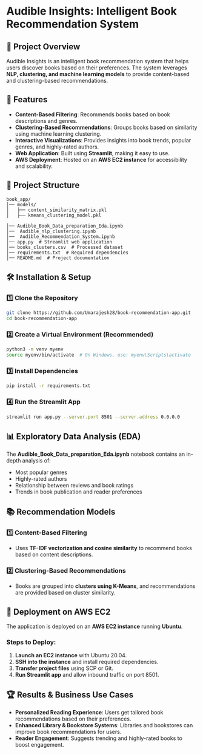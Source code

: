 # Audible Insights: Intelligent Book Recommendation System

## 📖 Project Overview
Audible Insights is an intelligent book recommendation system that helps users discover books based on their preferences. The system leverages **NLP, clustering, and machine learning models** to provide content-based and clustering-based recommendations.

## 🚀 Features
- **Content-Based Filtering**: Recommends books based on book descriptions and genres.
- **Clustering-Based Recommendations**: Groups books based on similarity using machine learning clustering.
- **Interactive Visualizations**: Provides insights into book trends, popular genres, and highly-rated authors.
- **Web Application**: Built using **Streamlit**, making it easy to use.
- **AWS Deployment**: Hosted on an **AWS EC2 instance** for accessibility and scalability.

## 📂 Project Structure
```
book_app/
│── models/
│   ├── content_similarity_matrix.pkl
│   ├── kmeans_clustering_model.pkl

│── Audible_Book_Data_preparation_Eda.ipynb
│──  Audible_nlp_clustering.ipynb
│──  Audible_Recommendation_System.ipynb
│── app.py  # Streamlit web application
│── books_clusters.csv  # Processed dataset
│── requirements.txt  # Required dependencies
│── README.md  # Project documentation
```

## 🛠️ Installation & Setup
### 1️⃣ Clone the Repository
```bash
git clone https://github.com/Umarajesh28/book-recommendation-app.git
cd book-recommendation-app
```

### 2️⃣ Create a Virtual Environment (Recommended)
```bash
python3 -m venv myenv
source myenv/bin/activate  # On Windows, use: myenv\Scripts\activate
```

### 3️⃣ Install Dependencies
```bash
pip install -r requirements.txt
```

### 4️⃣ Run the Streamlit App
```bash
streamlit run app.py --server.port 8501 --server.address 0.0.0.0
```

## 📊 Exploratory Data Analysis (EDA)
The **Audible_Book_Data_preparation_Eda.ipynb** notebook contains an in-depth analysis of:
- Most popular genres
- Highly-rated authors
- Relationship between reviews and book ratings
- Trends in book publication and reader preferences

## 📚 Recommendation Models
### 1️⃣ Content-Based Filtering
- Uses **TF-IDF vectorization and cosine similarity** to recommend books based on content descriptions.

### 2️⃣ Clustering-Based Recommendations
- Books are grouped into **clusters using K-Means**, and recommendations are provided based on cluster similarity.

## 🚀 Deployment on AWS EC2
The application is deployed on an **AWS EC2 instance** running **Ubuntu**.
### **Steps to Deploy:**
1. **Launch an EC2 instance** with Ubuntu 20.04.
2. **SSH into the instance** and install required dependencies.
3. **Transfer project files** using SCP or Git.
4. **Run Streamlit app** and allow inbound traffic on port 8501.

## 🏆 Results & Business Use Cases
- **Personalized Reading Experience**: Users get tailored book recommendations based on their preferences.
- **Enhanced Library & Bookstore Systems**: Libraries and bookstores can improve book recommendations for users.
- **Reader Engagement**: Suggests trending and highly-rated books to boost engagement.



